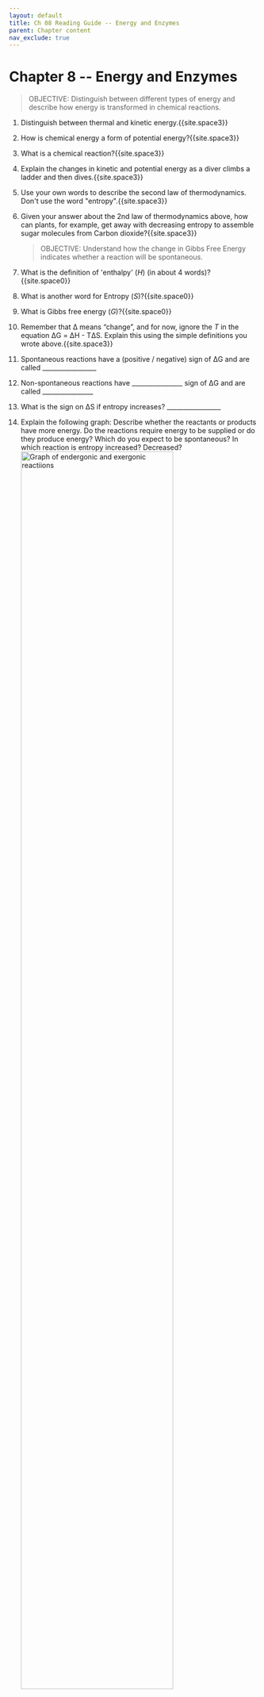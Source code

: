 ```yaml
---
layout: default
title: Ch 08 Reading Guide -- Energy and Enzymes
parent: Chapter content
nav_exclude: true
---
```


# Chapter 8 -- Energy and Enzymes

> OBJECTIVE: Distinguish between different types of energy and describe how energy is transformed in chemical reactions.

1. Distinguish between thermal and kinetic energy.{{site.space3}}
2. How is chemical energy a form of potential energy?{{site.space3}}
3. What is a chemical reaction?{{site.space3}}
4. Explain the changes in kinetic and potential energy as a diver climbs a ladder and then dives.{{site.space3}}
5. Use your own words to describe the second law of thermodynamics. Don't use the word "entropy".{{site.space3}}
6. Given your answer about the 2nd law of thermodynamics above, how can plants, for example, get away with decreasing entropy to assemble sugar molecules from Carbon dioxide?{{site.space3}}

    > OBJECTIVE: Understand how the change in Gibbs Free Energy indicates whether a reaction will be spontaneous.
    
6. What is the definition of 'enthalpy' (*H*) (in about 4 words)?{{site.space0}}
2. What is another word for Entropy (*S*)?{{site.space0}}
3. What is Gibbs free energy (*G*)?{{site.space0}}
4. Remember that &Delta; means “change”, and for now, ignore the *T* in the equation &Delta;G = &Delta;H - T&Delta;S. Explain this using the simple definitions you wrote above.{{site.space3}}
5. Spontaneous reactions have a (positive / negative) sign of &Delta;G and are called \_\_\_\_\_\_\_\_\_\_\_\_\_\_\_\_\_
6. Non-spontaneous reactions have \_\_\_\_\_\_\_\_\_\_\_\_\_\_\_\_ sign of &Delta;G and are called \_\_\_\_\_\_\_\_\_\_\_\_\_\_\_\_
7. What is the sign on &Delta;S if entropy increases? \_\_\_\_\_\_\_\_\_\_\_\_\_\_\_\_\_
8. Explain the following graph: Describe whether the reactants or products have more energy. Do the reactions require energy to be supplied or do they produce energy? Which do you expect to be spontaneous? In which reaction is entropy increased? Decreased?<img align="center" width="80%" src="{{site.url}}/b40/assets/ch08/EndergonicExergonic.png" alt="Graph of endergonic and exergonic reactiions">{{site.space6}}

    > OBJECTIVE: Explain how nonspontaneous reactions may be driven using chemical energy (e.g.  ATP) and energetic coupling (see Figure 8.10).

1. Draw a cartoon of the structure of ATP. Indicate which part hydrolyzes to form ADP.{{site.space3}}
2. What macromolecule from Chapter 5 does ATP look like?{{site.space0}}
3. The figure below is from another textbook but explains the same concept as Fig 8.10. <img align="right" width="100%" src="{{site.url}}/b40/assets/ch08/CoupledReaction.png" alt="Endergonic reaction made exergonic by coupling with ATP">
4. What is the dependent variable in this figure?{{site.space0}}
5. What is the reaction that this figure describes?{{site.space1}}
6. Is the reaction endergonic or exergonic?{{site.space0}}
7. Is the reaction spontaneous or non-spontaneous?{{site.space0}}
8. What role does ATP play here?{{site.space3}}
9. Compare the figure above with Fig 8.10. Label the (cartoon) components of the figure above as glutamic acid, ammonia, and glutamine as appropriate.
10. How does ATP help make this reaction exergonic?{{site.space3}}
11. What organelle is primarily responsible for generating ATP?{{site.space0}}
12. What is the relationship between ATP and ADP? Draw the cyclic reaction between the two. Which are endergonic and which are exergonic?{{site.space5}}

    > OBJECTIVE: Describe how enzymes speed up metabolic reactions by lowering activation energy barriers.

1. What type of molecule is an enzyme? {{site.space0}}
2. What is the function of an enzyme? {{site.space0}}
3. What is the activation energy?{{site.space3}}
4. Why do reactants have to overcome the activation energy, even if the reaction is spontaneous?{{site.space3}}
5. What types of bonds “hold” a substrate in the enzyme’s active site? DRAW a diagram that illustrates this concept. {{site.space3}}
6. What is happening in the transition state?{{site.space3}}
7. Describe how an enzyme lowers the activation energy of a reaction (see p. 156){{site.space3}}

    > OBJECTIVE: Describe the “Induced fit” model for enzyme activity and how it differs from the “Lock and Key” model.

1. What is the name of the location on the enzyme that binds the substrate?{{site.space0}}
2. Compare and contrast the “induced fit” model with the “lock and key” model of enzyme activity. In your description, describe the rigidity of the enzyme and at what stage the enzyme binds most tightly to the substrate. Which is the more modern model?{{site.space12}}

    > OBJECTIVE: Understand what conditions can change the rate of a catalyzed reaction.
    > OBJECTIVE: Connect the many factors that affect enzyme function to protein shape and the types of bonds involved.

1. Most chemical reactions happen faster at higher temperatures. What does Fig 8.17a show that contradicts this for enzymatically catalyzed reactions? Why does this happen to enzymatically catalyzed reactions but not with non-catalyzed reactions?{{site.space5}}
2. Why does changing the pH of a reaction affect its speed?{{site.space3}}
3. Why does the rate of a catalyzed reaction increase as the substrate concentration increases?{{site.space3}}
4. Look at the attached graph. Why does the rate of a catalyzed reaction plateau? (V is the reaction speed ("velocity"), S is the substrate concentration)<img align="center" width="50%" src="{{site.url}}/b40/assets/ch08/SubstConc.png" alt="Graph showing a plateau in reaction rate as enzyme gets saturated with substrate"> {{site.space3}}

    > OBJECTIVE: Use diagrams to understand the difference between competitive and allosteric inhibition.

1. Describe how competitive inhibition and allosteric inhibition work. Use a diagram to help.{{site.space8}}
2. What happens to the rate of reaction if you increase the concentration of a **competitive inhibitor**? Why? {{site.space3}}
3. What happens if you increase the substrate concentration in the presense of a **competitive inhibitor**?{{site.space3}}
4. What happens to the rate of reaction if you increase the concentration of an **allosteric inhibitor**? Why? {{site.space3}}
5. Look at Fig 8.21. What happens to the rate of isoleucine production if there is a lot of isoleucine present?{{site.space1}}
6. Do you think Enzyme 1 would be active or non-active if enzyme 3 did not function properly? Why?{{site.space3}}
7. Why do you think feedback inhibition is a good mechanism for controlling the rate at which a biological product (such as isoleucine in Fig 8.21) is produced?{{site.space3}}




